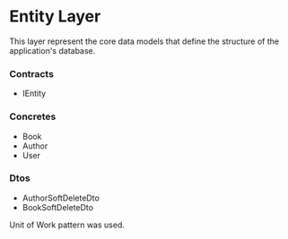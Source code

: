 # Entity Layer
This layer represent the core data models that define the structure of the application's database.

### Contracts
- IEntity

### Concretes
- Book
- Author
- User

### Dtos
- AuthorSoftDeleteDto
- BookSoftDeleteDto

Unit of Work pattern was used.

